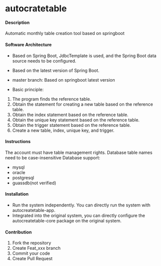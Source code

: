 # autocratetable

#### Description
Automatic monthly table creation tool based on springboot

#### Software Architecture
- Based on Spring Boot, JdbcTemplate is used, and the Spring Boot data source needs to be configured.
- Based on the latest version of Spring Boot.
- master branch: Based on springboot latest version

- Basic principle:
1. The program finds the reference table.
2. Obtain the statement for creating a new table based on the reference table.
3. Obtain the index statement based on the reference table.
4. Obtain the unique key statement based on the reference table.
5. Obtain the trigger statement based on the reference table.
6. Create a new table, index, unique key, and trigger.
#### Instructions
The account must have table management rights. Database table names need to be case-insensitive
Database support:
- mysql
- oracle
- postgresql
- guassdb(not verified)

#### Installation
- Run the system independently. You can directly run the system with autocreatetable-app.
- Integrated into the original system, you can directly configure the autocreatetable-core package on the original system.

#### Contribution

1.  Fork the repository
2.  Create Feat_xxx branch
3.  Commit your code
4.  Create Pull Request
